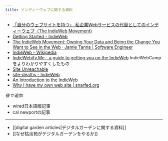 ```yaml
---
title: インディーウェブに関する資料
---
```


- [「自分のウェブサイトを持つ」 私企業Webサービスの代替としてのインディーウェブ（The IndieWeb Movement)](https://www.cotan-en.com/blogs/news/the-indieweb-movement)
- [Getting Started - IndieWeb](https://indieweb.org/Getting_Started)
- [The IndieWeb Movement: Owning Your Data and Being the Change You Want to See in the Web · Jamie Tanna | Software Engineer](https://www.jvt.me/posts/2019/10/20/indieweb-talk/)
- [IndieWeb - Wikipedia](https://en.wikipedia.org/wiki/IndieWeb)
- [IndieWebify.Me - a guide to getting you on the IndieWeb](https://indiewebify.me/)
	IndieWebCampをよりわかりやすくしたもの
- [Site Unreachable](http://www.slate.com/blogs/future_tense/2014/04/25/indiewebcamps_create_tools_for_a_new_internet.html)
- [site-deaths - IndieWeb](https://indieweb.org/site-deaths)
- [An Introduction to the IndieWeb](https://boffosocko.com/2017/07/28/an-introduction-to-the-indieweb/)
- [Why I have my own web site | snarfed.org](https://snarfed.org/2012-07-25_why_i_have_my_own_web_site)

*後で追加*
- wired日本語版記事
- cal newportの記事　

----

- [[digital garden articles|デジタルガーデンに関する資料]]
- [[なぜ枯淡苑がデジタルガーデンをやるか]]